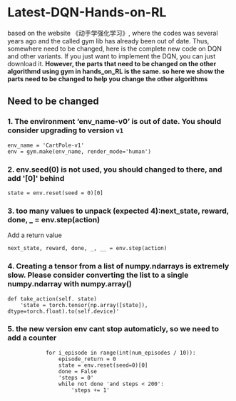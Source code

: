 # Latest-DQN-Hands-on-RL
based on the website 《动手学强化学习》, where the codes was several years ago and the called gym lib has already been out of date. Thus, somewhere need to be changed, here is the complete new code on DQN and other variants.
If you just want to implement the DQN, you can just download it. 
**However, the parts that need to be changed on the other algorithmd  using gym in hands_on_RL is the same.  so here we show the parts need to be changed to help you change the other algorithms**
## Need to be changed
### 1. The environment ‘env_name-v0’ is out of date. You should consider upgrading to version `v1`
```
env_name = 'CartPole-v1'
env = gym.make(env_name, render_mode='human')
```

### 2. env.seed(0) is not used, you should changed to there, and add '[0]' behind
```
state = env.reset(seed = 0)[0]
```

### 3. too many values to unpack (expected 4):next_state, reward, done, _ = env.step(action)
Add a return value
```
next_state, reward, done, _, __ = env.step(action)
```

### 4. Creating a tensor from a list of numpy.ndarrays is extremely slow. Please consider converting the list to a single numpy.ndarray with numpy.array() 
```
def take_action(self. state)
    'state = torch.tensor(np.array([state]), dtype=torch.float).to(self.device)'
```

### 5. the new version env cant stop automaticly, so we need to add a counter
```
            for i_episode in range(int(num_episodes / 10)):
                episode_return = 0
                state = env.reset(seed=0)[0]
                done = False
                'steps = 0'
                while not done 'and steps < 200':
                    'steps += 1'
```
